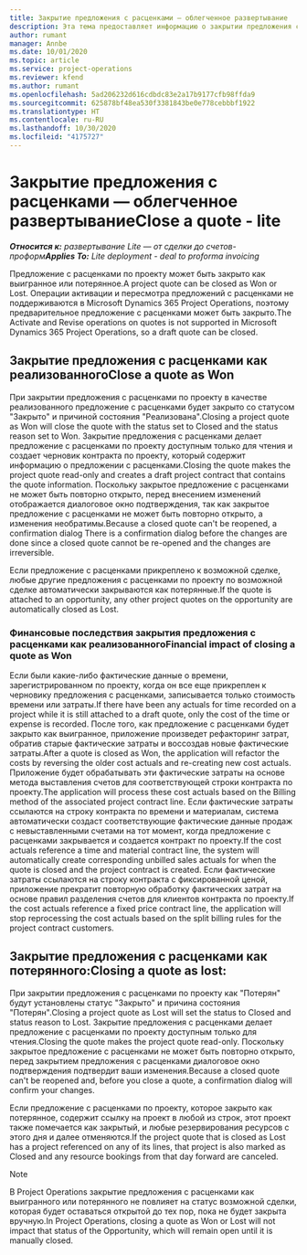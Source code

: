 ```yaml
---
title: Закрытие предложения с расценками — облегченное развертывание
description: Эта тема предоставляет информацию о закрытии предложения с расценками в Project Operations.
author: rumant
manager: Annbe
ms.date: 10/01/2020
ms.topic: article
ms.service: project-operations
ms.reviewer: kfend
ms.author: rumant
ms.openlocfilehash: 5ad206232d616cdbdc83e2a17b9177cfb98ffda9
ms.sourcegitcommit: 625878bf48ea530f3381843be0e778cebbbf1922
ms.translationtype: HT
ms.contentlocale: ru-RU
ms.lasthandoff: 10/30/2020
ms.locfileid: "4175727"
---
```

# <a name="close-a-quote---lite"></a><span data-ttu-id="f1dd3-103">Закрытие предложения с расценками — облегченное развертывание</span><span class="sxs-lookup"><span data-stu-id="f1dd3-103">Close a quote - lite</span></span>

<span data-ttu-id="f1dd3-104">_**Относится к:** развертывание Lite — от сделки до счетов-проформ_</span><span class="sxs-lookup"><span data-stu-id="f1dd3-104">_**Applies To:** Lite deployment - deal to proforma invoicing_</span></span>

<span data-ttu-id="f1dd3-105">Предложение с расценками по проекту может быть закрыто как выигранное или потерянное.</span><span class="sxs-lookup"><span data-stu-id="f1dd3-105">A project quote can be closed as Won or Lost.</span></span> <span data-ttu-id="f1dd3-106">Операции активации и пересмотра предложений с расценками не поддерживаются в Microsoft Dynamics 365 Project Operations, поэтому предварительное предложение с расценками может быть закрыто.</span><span class="sxs-lookup"><span data-stu-id="f1dd3-106">The Activate and Revise operations on quotes is not supported in Microsoft Dynamics 365 Project Operations, so a draft quote can be closed.</span></span>

## <a name="close-a-quote-as-won"></a><span data-ttu-id="f1dd3-107">Закрытие предложения с расценками как реализованного</span><span class="sxs-lookup"><span data-stu-id="f1dd3-107">Close a quote as Won</span></span>

<span data-ttu-id="f1dd3-108">При закрытии предложения с расценками по проекту в качестве реализованного предложение с расценками будет закрыто со статусом "Закрыто" и причиной состояния "Реализована".</span><span class="sxs-lookup"><span data-stu-id="f1dd3-108">Closing a project quote as Won will close the quote with the status set to Closed and the status reason set to Won.</span></span> <span data-ttu-id="f1dd3-109">Закрытие предложения с расценками делает предложение с расценками по проекту доступным только для чтения и создает черновик контракта по проекту, который содержит информацию о предложении с расценками.</span><span class="sxs-lookup"><span data-stu-id="f1dd3-109">Closing the quote makes the project quote read-only and creates a draft project contract that contains the quote information.</span></span> <span data-ttu-id="f1dd3-110">Поскольку закрытое предложение с расценками не может быть повторно открыто, перед внесением изменений отображается диалоговое окно подтверждения, так как закрытое предложение с расценками не может быть повторно открыто, а изменения необратимы.</span><span class="sxs-lookup"><span data-stu-id="f1dd3-110">Because a closed quote can't be reopened, a confirmation dialog There is a confirmation dialog before the changes are done since a closed quote cannot be re-opened and the changes are irreversible.</span></span>

<span data-ttu-id="f1dd3-111">Если предложение с расценками прикреплено к возможной сделке, любые другие предложения с расценками по проекту по возможной сделке автоматически закрываются как потерянные.</span><span class="sxs-lookup"><span data-stu-id="f1dd3-111">If the quote is attached to an opportunity, any other project quotes on the opportunity are automatically closed as Lost.</span></span>

### <a name="financial-impact-of-closing-a-quote-as-won"></a><span data-ttu-id="f1dd3-112">Финансовые последствия закрытия предложения с расценками как реализованного</span><span class="sxs-lookup"><span data-stu-id="f1dd3-112">Financial impact of closing a quote as Won</span></span>

<span data-ttu-id="f1dd3-113">Если были какие-либо фактические данные о времени, зарегистрированном по проекту, когда он все еще прикреплен к черновику предложения с расценками, записывается только стоимость времени или затраты.</span><span class="sxs-lookup"><span data-stu-id="f1dd3-113">If there have been any actuals for time recorded on a project while it is still attached to a draft quote, only the cost of the time or expense is recorded.</span></span> <span data-ttu-id="f1dd3-114">После того, как предложение с расценками будет закрыто как выигранное, приложение произведет рефакторинг затрат, обратив старые фактические затраты и воссоздав новые фактические затраты.</span><span class="sxs-lookup"><span data-stu-id="f1dd3-114">After a quote is closed as Won, the application will refactor the costs by reversing the older cost actuals and re-creating new cost actuals.</span></span> <span data-ttu-id="f1dd3-115">Приложение будет обрабатывать эти фактические затраты на основе метода выставления счетов для соответствующей строки контракта по проекту.</span><span class="sxs-lookup"><span data-stu-id="f1dd3-115">The application will process these cost actuals based on the Billing method of the associated project contract line.</span></span> <span data-ttu-id="f1dd3-116">Если фактические затраты ссылаются на строку контракта по времени и материалам, система автоматически создаст соответствующие фактические данные продаж с невыставленными счетами на тот момент, когда предложение с расценками закрывается и создается контракт по проекту.</span><span class="sxs-lookup"><span data-stu-id="f1dd3-116">If the cost actuals reference a time and material contract line, the system will automatically create corresponding unbilled sales actuals for when the quote is closed and the project contract is created.</span></span> <span data-ttu-id="f1dd3-117">Если фактические затраты ссылаются на строку контракта с фиксированной ценой, приложение прекратит повторную обработку фактических затрат на основе правил разделения счетов для клиентов контракта по проекту.</span><span class="sxs-lookup"><span data-stu-id="f1dd3-117">If the cost actuals reference a fixed price contract line, the application will stop reprocessing the cost actuals based on the split billing rules for the project contract customers.</span></span>

## <a name="closing-a-quote-as-lost"></a><span data-ttu-id="f1dd3-118">Закрытие предложения с расценками как потерянного:</span><span class="sxs-lookup"><span data-stu-id="f1dd3-118">Closing a quote as lost:</span></span>

<span data-ttu-id="f1dd3-119">При закрытии предложения с расценками по проекту как "Потерян" будут установлены статус "Закрыто" и причина состояния "Потерян".</span><span class="sxs-lookup"><span data-stu-id="f1dd3-119">Closing a project quote as Lost will set the status to Closed and status reason to Lost.</span></span> <span data-ttu-id="f1dd3-120">Закрытие предложения с расценками делает предложение с расценками по проекту доступным только для чтения.</span><span class="sxs-lookup"><span data-stu-id="f1dd3-120">Closing the quote makes the project quote read-only.</span></span> <span data-ttu-id="f1dd3-121">Поскольку закрытое предложение с расценками не может быть повторно открыто, перед закрытием предложения с расценками диалоговое окно подтверждения подтвердит ваши изменения.</span><span class="sxs-lookup"><span data-stu-id="f1dd3-121">Because a closed quote can't be reopened and, before you close a quote, a confirmation dialog will confirm your changes.</span></span>

<span data-ttu-id="f1dd3-122">Если предложение с расценками по проекту, которое закрыто как потерянное, содержит ссылку на проект в любой из строк, этот проект также помечается как закрытый, и любые резервирования ресурсов с этого дня и далее отменяются.</span><span class="sxs-lookup"><span data-stu-id="f1dd3-122">If the project quote that is closed as Lost has a project referenced on any of its lines, that project is also marked as Closed and any resource bookings from that day forward are canceled.</span></span>

> [!NOTE]
> <span data-ttu-id="f1dd3-123">В Project Operations закрытие предложения с расценками как выигранного или потерянного не повлияет на статус возможной сделки, которая будет оставаться открытой до тех пор, пока не будет закрыта вручную.</span><span class="sxs-lookup"><span data-stu-id="f1dd3-123">In Project Operations, closing a quote as Won or Lost will not impact that status of the Opportunity, which will remain open until it is manually closed.</span></span>
